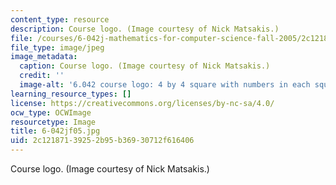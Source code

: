 ```yaml
---
content_type: resource
description: Course logo. (Image courtesy of Nick Matsakis.)
file: /courses/6-042j-mathematics-for-computer-science-fall-2005/2c12187139252b95b36930712f616406_6-042jf05.jpg
file_type: image/jpeg
image_metadata:
  caption: Course logo. (Image courtesy of Nick Matsakis.)
  credit: ''
  image-alt: '6.042 course logo: 4 by 4 square with numbers in each square.'
learning_resource_types: []
license: https://creativecommons.org/licenses/by-nc-sa/4.0/
ocw_type: OCWImage
resourcetype: Image
title: 6-042jf05.jpg
uid: 2c121871-3925-2b95-b369-30712f616406
---
```

Course logo. (Image courtesy of Nick Matsakis.)